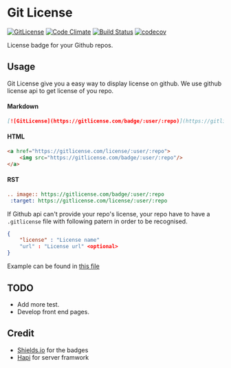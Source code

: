 # Git License
[![GitLicense](https://gitlicense.com/badge/ducthienbui97/gitlicense)](https://gitlicense.com/license/ducthienbui97/gitlicense)
[![Code Climate](https://codeclimate.com/github/ducthienbui97/gitlicense/badges/gpa.svg)](https://codeclimate.com/github/ducthienbui97/gitlicense)
[![Build Status](https://travis-ci.org/ducthienbui97/gitlicense.svg?branch=master)](https://travis-ci.org/ducthienbui97/gitlicense)
[![codecov](https://codecov.io/gh/ducthienbui97/gitlicense/branch/master/graph/badge.svg)](https://codecov.io/gh/ducthienbui97/gitlicense)

License badge for your Github repos.

## Usage

Git License give you a easy way to display license on github.
We use github license api to get license of you repo.

#### Markdown

```md
[![GitLicense](https://gitlicense.com/badge/:user/:repo)](https://gitlicense.com/license/:user/:repo)
```
#### HTML

``` html
<a href="https://gitlicense.com/license/:user/:repo">
    <img src="https://gitlicense.com/badge/:user/:repo"/>
</a>
```

#### RST

``` rest
.. image:: https://gitlicense.com/badge/:user/:repo
 :target: https://gitlicense.com/license/:user/:repo
```

If Github api can't provide your repo's license, your repo have to have a ```.gitlicense``` file with following patern in order to be recognised.

``` json
{
    "license" : "License name"
    "url" : "License url" <optional>
}
```

Example can be found in [this file](.gitlicense)

## TODO
- Add more test.
- Develop front end pages.

## Credit
- [Shields.io](https://github.com/badges) for the badges
- [Hapi](https://github.com/hapijs) for server framwork
